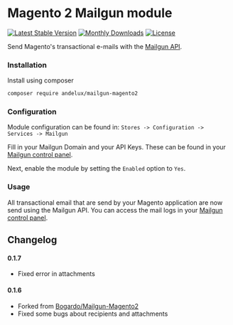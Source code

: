 # Magento 2 Mailgun module

[![Latest Stable Version](https://poser.pugx.org/andelux/mailgun-magento2/v/stable?format=flat-square)](https://packagist.org/packages/andelux/mailgun-magento2)
[![Monthly Downloads](https://poser.pugx.org/andelux/mailgun-magento2/d/monthly?format=flat-square)](https://packagist.org/packages/andelux/mailgun-magento2)
[![License](https://poser.pugx.org/andelux/mailgun-magento2/license?format=flat-square)](https://packagist.org/packages/andelux/mailgun-magento2)

Send Magento's transactional e-mails with the [Mailgun API](http://www.mailgun.com/).

### Installation

Install using composer

```bash
composer require andelux/mailgun-magento2
```

### Configuration

Module configuration can be found in:  `Stores -> Configuration -> Services -> Mailgun`

Fill in your Mailgun Domain and your API Keys.
These can be found in your [Mailgun control panel](https://mailgun.com/app/dashboard).

Next, enable the module by setting the `Enabled` option to `Yes`.

### Usage

All transactional email that are send by your Magento application are now send using the Mailgun API.
You can access the mail logs in your [Mailgun control panel](https://mailgun.com/app/logs).

## Changelog

#### 0.1.7
- Fixed error in attachments

#### 0.1.6
- Forked from [Bogardo/Mailgun-Magento2](https://github.com/Bogardo/Mailgun-Magento2)
- Fixed some bugs about recipients and attachments
 
